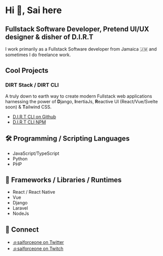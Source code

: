 # Hi 👋, Sai here
## Fullstack Software Developer, Pretend UI/UX designer & disher of D.I.R.T
I work primarily as a Fullstack Software developer from Jamaica 🇯🇲 and sometimes I do freelance work.


## Cool Projects

### DIRT Stack / DIRT CLI
A truly down to earth way to create modern Fullstack web applications harnessing the power of **D**jango, **I**nertiaJs, **R**eactive UI (React/Vue/Svelte soon) & **T**ailwind CSS.
- [D.I.R.T CLI on Github](https://github.com/saiforceone/dirt-cli)
- [D.I.R.T CLI NPM](https://www.npmjs.com/package/@saiforceone/dirt-cli)

## 🛠️ Programming / Scripting Languages
- JavaScript/TypeScript
- Python
- PHP

## 🤖 Frameworks / Libraries / Runtimes
- React / React Native
- Vue
- Django
- Laravel
- NodeJs

## 💬 Connect

- [﹫saiforceone on Twitter](https://twitter.com/SaiForceOne)
- [﹫saiforceone on Twitch](https://twitch.tv/saiforceone)

<!---
saiforceone/saiforceone is a ✨ special ✨ repository because its `README.md` (this file) appears on your GitHub profile.
You can click the Preview link to take a look at your changes.
--->
